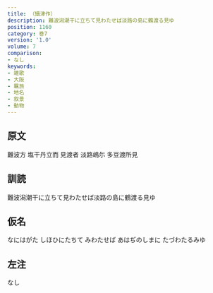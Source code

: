 ```yaml
---
title: （攝津作）
description: 難波潟潮干に立ちて見わたせば淡路の島に鶴渡る見ゆ
position: 1160
category: 巻7
version: '1.0'
volume: 7
comparison:
- なし
keywords:
- 雑歌
- 大阪
- 羈旅
- 地名
- 叙景
- 動物
---
```


## 原文

難波方 塩干丹立而 見渡者 淡路嶋尓 多豆渡所見

## 訓読

難波潟潮干に立ちて見わたせば淡路の島に鶴渡る見ゆ

## 仮名

なにはがた しほひにたちて みわたせば あはぢのしまに たづわたるみゆ

## 左注

なし
